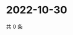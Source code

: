 # 2022-10-30

共 0 条

<!-- BEGIN WEIBO -->
<!-- 最后更新时间 Sun Oct 30 2022 01:18:41 GMT+0800 (China Standard Time) -->

<!-- END WEIBO -->
